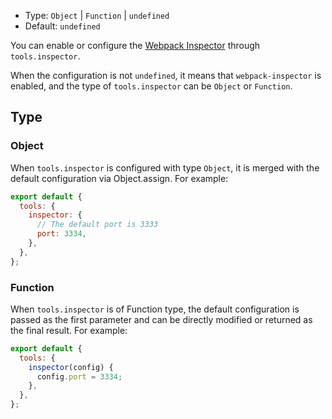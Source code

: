 - Type: `Object` | `Function` | `undefined`
- Default: `undefined`

You can enable or configure the [Webpack Inspector](https://github.com/modern-js-dev/webpack-inspector) through `tools.inspector`.

  When the configuration is not `undefined`, it means that `webpack-inspector` is enabled, and the type of `tools.inspector` can be `Object` or `Function`.

## Type

### Object

When `tools.inspector` is configured with type `Object`, it is merged with the default configuration via Object.assign.  For example:

```js
export default {
  tools: {
    inspector: {
      // The default port is 3333
      port: 3334,
    },
  },
};
```

### Function

When `tools.inspector` is of Function type, the default configuration is passed as the first parameter and can be directly modified or returned as the final result.  For example:

```js
export default {
  tools: {
    inspector(config) {
      config.port = 3334;
    },
  },
};
```
